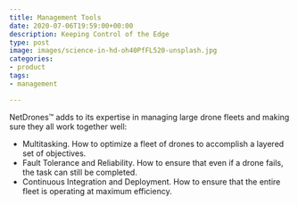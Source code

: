 ```yaml
---
title: Management Tools
date: 2020-07-06T19:59:00+00:00
description: Keeping Control of the Edge
type: post
image: images/science-in-hd-oh40PfFL520-unsplash.jpg
categories:
- product
tags:
- management

---
```

NetDrones&trade; adds to its expertise in managing large drone fleets and
making sure they all work together well:

- Multitasking. How to optimize a fleet of drones to accomplish a layered set
    of objectives.
- Fault Tolerance and Reliability. How to ensure that even if a drone fails,
    the task can still be completed.
- Continuous Integration and Deployment. How to ensure that the entire fleet is
    operating at maximum efficiency.
